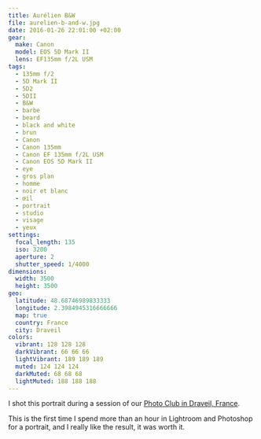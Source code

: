 ```yaml
---
title: Aurélien B&W
file: aurelien-b-and-w.jpg
date: 2016-01-26 22:01:00 +02:00
gear:
  make: Canon
  model: EOS 5D Mark II
  lens: EF135mm f/2L USM
tags:
  - 135mm f/2
  - 5D Mark II
  - 5D2
  - 5DII
  - B&W
  - barbe
  - beard
  - black and white
  - brun
  - Canon
  - Canon 135mm
  - Canon EF 135mm f/2L USM
  - Canon EOS 5D Mark II
  - eye
  - gros plan
  - homme
  - noir et blanc
  - œil
  - portrait
  - studio
  - visage
  - yeux
settings:
  focal_length: 135
  iso: 3200
  aperture: 2
  shutter_speed: 1/4000
dimensions:
  width: 3500
  height: 3500
geo:
  latitude: 48.68746989833333
  longitude: 2.3984945316666666
  map: true
  country: France
  city: Draveil
colors:
  vibrant: 128 128 128
  darkVibrant: 66 66 66
  lightVibrant: 189 189 189
  muted: 124 124 124
  darkMuted: 68 68 68
  lightMuted: 188 188 188
---
```


I shot this portrait during a session of our <a href="https://photo-club-draveil.fr/">Photo Club in Draveil, France</a>.

This is the first time I spend more than an hour in Lightroom and Photoshop for a portrait, and I really like the result, it was worth it.
